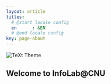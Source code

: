 ```yaml
---
layout: article
titles:
  # @start locale config
  en      : &EN      
  # @end locale config
key: page-about
---
```


![TeXt Theme](https://raw.githubusercontent.com/kitian616/jekyll-TeXt-theme/master/screenshots/TeXt-home.jpg)

## Welcome to InfoLab@CNU
